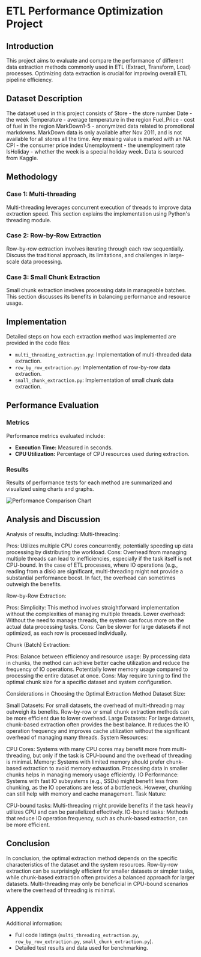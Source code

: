 # ETL Performance Optimization Project

## Introduction
This project aims to evaluate and compare the performance of different data extraction methods commonly used in ETL (Extract, Transform, Load) processes. Optimizing data extraction is crucial for improving overall ETL pipeline efficiency.

## Dataset Description
The dataset used in this project consists of Store - the store number
Date - the week
Temperature - average temperature in the region
Fuel_Price - cost of fuel in the region
MarkDown1-5 - anonymized data related to promotional markdowns. MarkDown data is only available after Nov 2011, and is not available for all stores all the time. Any missing value is marked with an NA
CPI - the consumer price index
Unemployment - the unemployment rate
IsHoliday - whether the week is a special holiday week. Data is sourced from Kaggle.

## Methodology

### Case 1: Multi-threading
Multi-threading leverages concurrent execution of threads to improve data extraction speed. This section explains the implementation using Python's threading module.

### Case 2: Row-by-Row Extraction
Row-by-row extraction involves iterating through each row sequentially. Discuss the traditional approach, its limitations, and challenges in large-scale data processing.

### Case 3: Small Chunk Extraction
Small chunk extraction involves processing data in manageable batches. This section discusses its benefits in balancing performance and resource usage.

## Implementation
Detailed steps on how each extraction method was implemented are provided in the code files:
- `multi_threading_extraction.py`: Implementation of multi-threaded data extraction.
- `row_by_row_extraction.py`: Implementation of row-by-row data extraction.
- `small_chunk_extraction.py`: Implementation of small chunk data extraction.

## Performance Evaluation
### Metrics
Performance metrics evaluated include:
- **Execution Time:** Measured in seconds.
- **CPU Utilization:** Percentage of CPU resources used during extraction.

### Results
Results of performance tests for each method are summarized and visualized using charts and graphs.

![Performance Comparison Chart](performance_comparison)

## Analysis and Discussion
Analysis of results, including:
Multi-threading:

Pros:
Utilizes multiple CPU cores concurrently, potentially speeding up data processing by distributing the workload.
Cons:
Overhead from managing multiple threads can lead to inefficiencies, especially if the task itself is not CPU-bound.
In the case of ETL processes, where IO operations (e.g., reading from a disk) are significant, multi-threading might not provide a substantial performance boost. In fact, the overhead can sometimes outweigh the benefits.

Row-by-Row Extraction:

Pros:
Simplicity: This method involves straightforward implementation without the complexities of managing multiple threads.
Lower overhead: Without the need to manage threads, the system can focus more on the actual data processing tasks.
Cons:
Can be slower for large datasets if not optimized, as each row is processed individually.

Chunk (Batch) Extraction:

Pros:
Balance between efficiency and resource usage: By processing data in chunks, the method can achieve better cache utilization and reduce the frequency of IO operations.
Potentially lower memory usage compared to processing the entire dataset at once.
Cons:
May require tuning to find the optimal chunk size for a specific dataset and system configuration.

Considerations in Choosing the Optimal Extraction Method
Dataset Size:

Small Datasets:
For small datasets, the overhead of multi-threading may outweigh its benefits. Row-by-row or small chunk extraction methods can be more efficient due to lower overhead.
Large Datasets:
For large datasets, chunk-based extraction often provides the best balance. It reduces the IO operation frequency and improves cache utilization without the significant overhead of managing many threads.
System Resources:

CPU Cores:
Systems with many CPU cores may benefit more from multi-threading, but only if the task is CPU-bound and the overhead of threading is minimal.
Memory:
Systems with limited memory should prefer chunk-based extraction to avoid memory exhaustion. Processing data in smaller chunks helps in managing memory usage efficiently.
IO Performance:
Systems with fast IO subsystems (e.g., SSDs) might benefit less from chunking, as the IO operations are less of a bottleneck. However, chunking can still help with memory and cache management.
Task Nature:

CPU-bound tasks: Multi-threading might provide benefits if the task heavily utilizes CPU and can be parallelized effectively.
IO-bound tasks: Methods that reduce IO operation frequency, such as chunk-based extraction, can be more efficient.

## Conclusion
In conclusion, the optimal extraction method depends on the specific characteristics of the dataset and the system resources. Row-by-row extraction can be surprisingly efficient for smaller datasets or simpler tasks, while chunk-based extraction often provides a balanced approach for larger datasets. Multi-threading may only be beneficial in CPU-bound scenarios where the overhead of threading is minimal.

## Appendix
Additional information:
- Full code listings (`multi_threading_extraction.py`, `row_by_row_extraction.py`, `small_chunk_extraction.py`).
- Detailed test results and data used for benchmarking.

